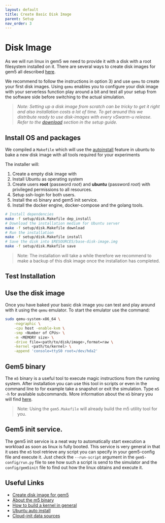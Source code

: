 ```yaml
---
layout: default
title: Create Basic Disk Image
parent: Setup
nav_order: 3
---
```

# Disk Image

As we will run linux in gem5 we need to provide it with a disk with a root filesystem installed on it. There are several ways to create disk images for gem5 all described [here](https://www.gem5.org/documentation/general_docs/fullsystem/disks).

We recommend to follow the instructions in option 3) and use `qemu` to create your first disk images. Using `qemu` enables you to configure your disk image with your serverless function play around a bit and test all your setup from the software side before switching to the actual simulation.

> *Note: Setting up a disk image from scratch can be tricky to get it right and also installation costs a lot of time. To get around this we distribute ready to use disk-images with every vSwarm-u release. Refer to the [download](./resources.md) section in the setup guide.*


## Install OS and packages

We compiled a `Makefile` which will use the [autoinstall](https://ubuntu.com/server/docs/install/autoinstall) feature in ubuntu to bake a new disk image with all tools required for your experiments

The installer will:
1. Create a empty disk image with
1. Install Ubuntu as operating system
2. Create users **root** (password _root_) and **ubuntu** (password _root_) with privileged permissions to all resources.
3. Setup ssh-login for both users.
4. Install the `m5` binary and gem5 init service.
5. Install the docker engine, docker-compose and the golang tools.


```bash
# Install dependencies
make -f setup/disk.Makefile dep_install
# Download the installation medium for Ubuntu server
make -f setup/disk.Makefile download
# Run the installation
make -f setup/disk.Makefile install
# Save the disk into $RESOURCES/base-disk-image.img
make -f setup/disk.Makefile save
```

> Note: The installation will take a while therefore we recommend to make a backup of this disk image once the installation has completed.

## Test Installation




## Use the disk image
Once you have baked your basic disk image you can test and play around with it using the `qemu` emulator. To start the emulator use the command:
```bash
sudo qemu-system-x86_64 \
    -nographic \
    -cpu host -enable-kvm \
    -smp <Number of CPUs> \
    -m <MEMORY size> \
    -drive file=<path/to/disk/image>,format=raw \
    -kernel <path/to/kernel> \
    -append 'console=ttyS0 root=/dev/hda2'
```




## Gem5 binary
The `m5` binary is a useful tool to execute magic instructions from the running system. After installation you can use this tool in scripts or even in the command line to for example take a snapshot or exit the simulation. Type `m5 -h` for available subcommands. More information about the `m5` binary you will find [here](https://www.gem5.org/documentation/general_docs/m5ops/).

> Note: Using the `gem5.Makefile` will already build the m5 utility tool for you.

## Gem5 init service.
The gem5 init service is a neat way to automatically start execution a workload as soon as linux is fully booted. This service is very general in that it uses the `m5` tool retrieve any script you can specify in your gem5-config file and execute it. Just check the `--run-script` argument in the `gem5-config/run.py` file to see how such a script is send to the simulator and the `config/gem5init` file to find out how the linux obtains and execute it.


## Useful Links
- [Create disk image for gem5](http://www.lowepower.com/jason/setting-up-gem5-full-system.html)
- [About the m5 binary](https://www.gem5.org/documentation/general_docs/m5ops/)
- [How to build a kernel in general](https://kernelnewbies.org/KernelBuild)
- [Ubuntu auto install](https://ubuntu.com/server/docs/install/autoinstall-quickstart)
- [Cloud-init data sources](https://cloudinit.readthedocs.io/en/latest/topics/datasources/nocloud.html#datasource-nocloud)